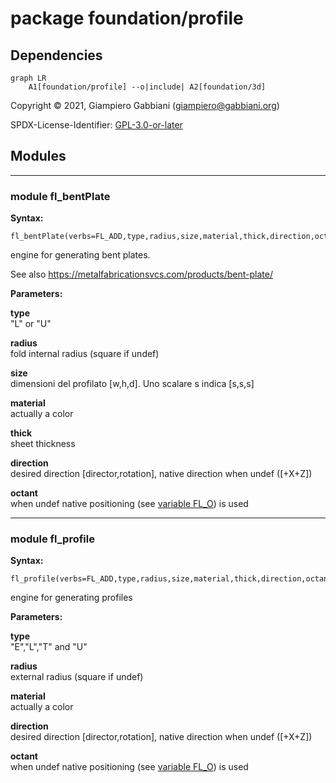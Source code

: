 # package foundation/profile

## Dependencies

```mermaid
graph LR
    A1[foundation/profile] --o|include| A2[foundation/3d]
```

Copyright © 2021, Giampiero Gabbiani (giampiero@gabbiani.org)

SPDX-License-Identifier: [GPL-3.0-or-later](https://spdx.org/licenses/GPL-3.0-or-later.html)


## Modules

---

### module fl_bentPlate

__Syntax:__

    fl_bentPlate(verbs=FL_ADD,type,radius,size,material,thick,direction,octant)

engine for generating bent plates.

See also https://metalfabricationsvcs.com/products/bent-plate/


__Parameters:__

__type__  
"L" or "U"

__radius__  
fold internal radius (square if undef)

__size__  
dimensioni del profilato [w,h,d]. Uno scalare s indica [s,s,s]

__material__  
actually a color

__thick__  
sheet thickness

__direction__  
desired direction [director,rotation], native direction when undef ([+X+Z])

__octant__  
when undef native positioning (see [variable FL_O](defs.md#variable-fl_o)) is used


---

### module fl_profile

__Syntax:__

    fl_profile(verbs=FL_ADD,type,radius,size,material,thick,direction,octant)

engine for generating profiles

__Parameters:__

__type__  
"E","L","T" and "U"

__radius__  
external radius (square if undef)

__material__  
actually a color

__direction__  
desired direction [director,rotation], native direction when undef ([+X+Z])

__octant__  
when undef native positioning (see [variable FL_O](defs.md#variable-fl_o)) is used


